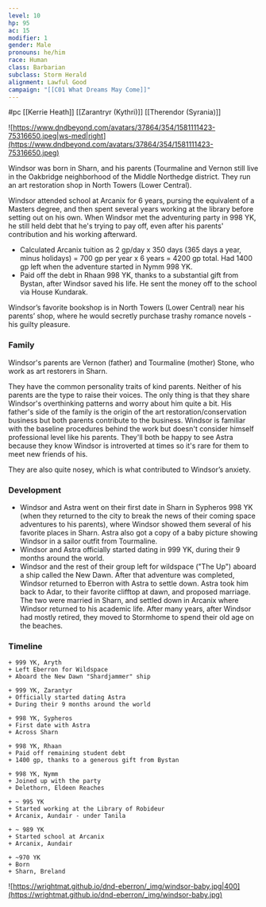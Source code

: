 ```yaml
---
level: 10
hp: 95
ac: 15
modifier: 1
gender: Male
pronouns: he/him
race: Human
class: Barbarian
subclass: Storm Herald
alignment: Lawful Good
campaign: "[[C01 What Dreams May Come]]"
---
```

 #pc [[Kerrie Heath]] [[Zarantryr (Kythri)]] [[Therendor (Syrania)]]

![https://www.dndbeyond.com/avatars/37864/354/1581111423-75316650.jpeg|ws-med|right](https://www.dndbeyond.com/avatars/37864/354/1581111423-75316650.jpeg)

Windsor was born in Sharn, and his parents (Tourmaline and Vernon still live in the Oakbridge neighborhood of the Middle Northedge district. They run an art restoration shop in North Towers (Lower Central).

Windsor attended school at Arcanix for 6 years, pursing the equivalent of a Masters degree, and then spent several years working at the library before setting out on his own. When Windsor met the adventuring party in 998 YK, he still held debt that he's trying to pay off, even after his parents' contribution and his working afterward.
 * Calculated Arcanix tuition as 2 gp/day x 350 days (365 days a year, minus holidays) = 700 gp per year x 6 years = 4200 gp total. Had 1400 gp left when the adventure started in Nymm 998 YK.
 * Paid off the debt in Rhaan 998 YK, thanks to a substantial gift from Bystan, after Windsor saved his life. He sent the money off to the school via House Kundarak.

Windsor’s favorite bookshop is in North Towers (Lower Central) near his parents’ shop, where he would secretly purchase trashy romance novels - his guilty pleasure.

### Family

Windsor's parents are Vernon (father) and Tourmaline (mother) Stone, who work as art restorers in Sharn.

They have the common personality traits of kind parents. Neither of his parents are the type to raise their voices. The only thing is that they share Windsor's overthinking patterns and worry about him quite a bit. His father's side of the family is the origin of the art restoration/conservation business but both parents contribute to the business. Windsor is familiar with the baseline procedures behind the work but doesn't consider himself professional level like his parents. They'll both be happy to see Astra because they know Windsor is introverted at times so it's rare for them to meet new friends of his.

They are also quite nosey, which is what contributed to Windsor’s anxiety.

### Development

* Windsor and Astra went on their first date in Sharn in Sypheros 998 YK (when they returned to the city to break the news of their coming space adventures to his parents), where Windsor showed them several of his favorite places in Sharn. Astra also got a copy of a baby picture showing Windsor in a sailor outfit from Tourmaline.
* Windsor and Astra officially started dating in 999 YK, during their 9 months around the world.
* Windsor and the rest of their group left for wildspace ("The Up") aboard a ship called the New Dawn. After that adventure was completed, Windsor returned to Eberron with Astra to settle down. Astra took him back to Adar, to their favorite clifftop at dawn, and proposed marriage. The two were married in Sharn, and settled down in Arcanix where Windsor returned to his academic life. After many years, after Windsor had mostly retired, they moved to Stormhome to spend their old age on the beaches.

### Timeline

```timeline
+ 999 YK, Aryth
+ Left Eberron for Wildspace
+ Aboard the New Dawn "Shardjammer" ship

+ 999 YK, Zarantyr
+ Officially started dating Astra
+ During their 9 months around the world

+ 998 YK, Sypheros
+ First date with Astra
+ Across Sharn

+ 998 YK, Rhaan
+ Paid off remaining student debt
+ 1400 gp, thanks to a generous gift from Bystan

+ 998 YK, Nymm
+ Joined up with the party
+ Delethorn, Eldeen Reaches

+ ~ 995 YK
+ Started working at the Library of Robideur
+ Arcanix, Aundair - under Tanila

+ ~ 989 YK
+ Started school at Arcanix
+ Arcanix, Aundair

+ ~970 YK
+ Born
+ Sharn, Breland
```

![https://wrightmat.github.io/dnd-eberron/_img/windsor-baby.jpg|400](https://wrightmat.github.io/dnd-eberron/_img/windsor-baby.jpg)